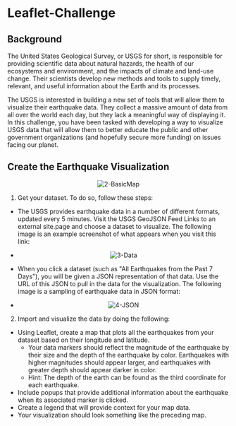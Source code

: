 # Leaflet-Challenge

## Background
The United States Geological Survey, or USGS for short, is responsible for providing scientific data about natural hazards, the health of our ecosystems and environment, and the impacts of climate and land-use change. Their scientists develop new methods and tools to supply timely, relevant, and useful information about the Earth and its processes.

The USGS is interested in building a new set of tools that will allow them to visualize their earthquake data. They collect a massive amount of data from all over the world each day, but they lack a meaningful way of displaying it. In this challenge, you have been tasked with developing a way to visualize USGS data that will allow them to better educate the public and other government organizations (and hopefully secure more funding) on issues facing our planet.

## Create the Earthquake Visualization

<p align="center"><img src="https://static.bc-edx.com/data/dl-1-1/m15/lms/img/2-BasicMap.jpg" alt="2-BasicMap" tabindex="0" role="button" aria-label="2-BasicMap. Click to Enlarge."></p>

1. Get your dataset. To do so, follow these steps:
 * The USGS provides earthquake data in a number of different formats, updated every 5 minutes. Visit the USGS GeoJSON Feed Links to an external site.page and choose a dataset to visualize. The following image is an example screenshot of what appears when you visit this link:
 * <p align="center"><img src="https://static.bc-edx.com/data/dl-1-1/m15/lms/img/3-Data.jpg" alt="3-Data" tabindex="0" role="button" aria-label="3-Data. Click to Enlarge."></p>
 * When you click a dataset (such as "All Earthquakes from the Past 7 Days"), you will be given a JSON representation of that data. Use the URL of this JSON to pull in the data for the visualization. The following image is a sampling of earthquake data in JSON format:
 * <p align="center"><img src="https://static.bc-edx.com/data/dl-1-1/m15/lms/img/4-JSON.jpg" alt="4-JSON" tabindex="0" role="button" aria-label="4-JSON. Click to Enlarge."></p>

2. Import and visualize the data by doing the following:
 * Using Leaflet, create a map that plots all the earthquakes from your dataset based on their longitude and latitude.
   * Your data markers should reflect the magnitude of the earthquake by their size and the depth of the earthquake by color. Earthquakes with higher magnitudes should appear larger, and earthquakes with greater depth should appear darker in color.
   * Hint: The depth of the earth can be found as the third coordinate for each earthquake.
 * Include popups that provide additional information about the earthquake when its associated marker is clicked.
 * Create a legend that will provide context for your map data.
 * Your visualization should look something like the preceding map.



